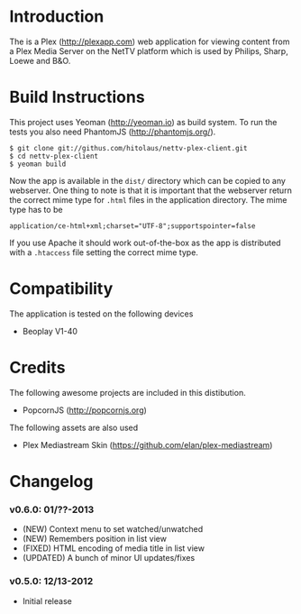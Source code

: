 # Introduction

The is a Plex (http://plexapp.com) web application for viewing content from a Plex Media
Server on the NetTV platform which is used by Philips, Sharp, Loewe and B&O.

# Build Instructions

This project uses Yeoman (http://yeoman.io) as build system. To run the tests you also need PhantomJS (http://phantomjs.org/).

    $ git clone git://githus.com/hitolaus/nettv-plex-client.git
    $ cd nettv-plex-client
    $ yeoman build

Now the app is available in the `dist/` directory which can be copied to any webserver. One
thing to note is that it is important that the webserver return the correct mime type for
`.html` files in the application directory. The mime type has to be

    application/ce-html+xml;charset="UTF-8";supportspointer=false

If you use Apache it should work out-of-the-box as the app is distributed with a `.htaccess`
file setting the correct mime type.

# Compatibility

The application is tested on the following devices

* Beoplay V1-40

# Credits

The following awesome projects are included in this distibution.

* PopcornJS (http://popcornjs.org)

The following assets are also used

* Plex Mediastream Skin (https://github.com/elan/plex-mediastream)

# Changelog

### v0.6.0: 01/??-2013

* (NEW) Context menu to set watched/unwatched
* (NEW) Remembers position in list view
* (FIXED) HTML encoding of media title in list view
* (UPDATED) A bunch of minor UI updates/fixes

### v0.5.0: 12/13-2012

* Initial release